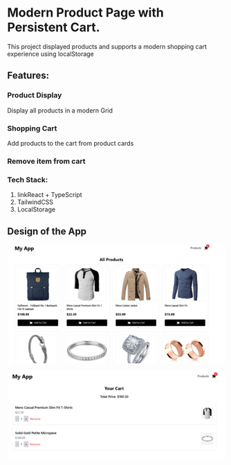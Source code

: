 # Modern Product Page with Persistent Cart.

This project displayed products and supports a modern shopping cart experience using localStorage

## Features:


### Product Display

Display all products in a modern Grid

### Shopping Cart
Add products to the cart from product cards

### Remove item from cart


### Tech Stack:
1. linkReact + TypeScript
2. TailwindCSS
3. LocalStorage

## Design of the App

 ![alt text](image.png)

 ![alt text](image-1.png)

